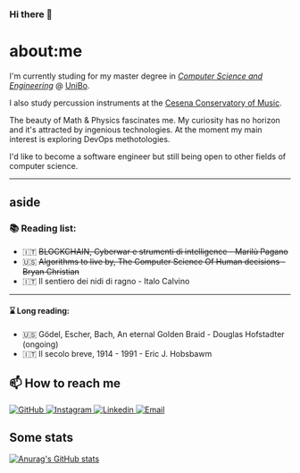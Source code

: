 ### Hi there 👋

# about:me

I'm currently studing for my master degree in 
[*Computer Science and Engineering*](https://corsi.unibo.it/2cycle/ComputerScienceEngineering) @ [UniBo](https://www.unibo.it/en/homepage).

I also study percussion instruments at the [Cesena Conservatory of Music](https://www.conservatoriomaderna.it/).

The beauty of Math & Physics fascinates me. My curiosity has no horizon and it's attracted by ingenious technologies. 
At the moment my main interest is exploring DevOps methotologies. 

I'd like to become a software engineer but still being open to other fields of computer science.

---

## aside

### :books: Reading list:

- :it: ~~BLOCKCHAIN, Cyberwar e strumenti di intelligence - Marilù Pagano~~
- :us: ~~Algorithms to live by, The Computer Science Of Human decisions - Bryan Christian~~
- :it: Il sentiero dei nidi di ragno - Italo Calvino

---

#### :hourglass: Long reading:

- :us: Gödel, Escher, Bach, An eternal Golden Braid - Douglas Hofstadter (ongoing)
- :it: Il secolo breve, 1914 - 1991 - Eric J. Hobsbawm

## 📫 How to reach me
<p>
  <a href="https://github.com/kelvin-olaiya">
    <img alt="GitHub" src="https://img.shields.io/badge/-Github-181717?style=for-the-badge&logo=github&logoColor=white" />
  </a> 
  <a href="https://www.instagram.com/kelvin_olaiya/">
    <img alt="Instagram" src="https://img.shields.io/badge/-Instagram-E4405F?style=for-the-badge&logo=instagram&logoColor=white" />
  </a> 
  <a href="https://www.linkedin.com/in/kelvin-olaiya/">
    <img alt="Linkedin" src="https://img.shields.io/badge/-Linkedin-0077B5?style=for-the-badge&logo=linkedin&logoColor=white" />
  </a> 
  <a href="mailto:kelvin.olaiya15@gmail.com">
    <img alt="Email" src="https://img.shields.io/badge/-Email-D14836?style=for-the-badge&logo=gmail&logoColor=white" />
  </a>  
</p>

## Some stats

[![Anurag's GitHub stats](https://github-readme-stats.vercel.app/api?username=kelvin-olaiya)](https://github.com/anuraghazra/github-readme-stats)
<!--
- 🔭 I’m currently working on ...
- 🌱 I’m currently learning ...
- 📫 How to reach me: ...
- 😄 Pronouns: ...
-->
